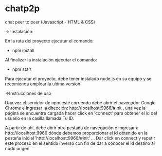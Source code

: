 # chatp2p
chat peer to peer (Javascript - HTML & CSS)

-> Instalación:

En la ruta del proyecto ejecutar el comando:

- npm install

Al finalizar la instalación ejecutar el comando:

- npm start

Para ejecutar el proyecto,  debe tener instalado node.js en su equipo
y se recomienda emplear la ultima version.

->Instrucciones de uso

Una vez el servidor de npm esté corriendo debe abrir el navegador Google Chrome e ingresar la dirección: http://localhost:9966/#init , una vez la página se encuentre cargada
hacer click en 'connect' para obtener el id del usuario en la casilla llamada Tu ID.

A partir de ahí, debe abrir otra pestaña
de navegación e ingresar a http://localhost:9966
dónde debemos proporcionar el id obtenido en la pestaña inicial 
'http://localhost:9966/#init' ... Dar click en connect y repetir
este proceso en el sentido inverso con fin de dar a conocer
el id destino al nodo origen.
